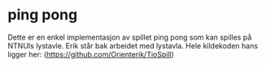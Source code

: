 # ping pong
Dette er en enkel implementasjon av spillet ping pong som kan spilles på NTNUIs lystavle. 
Erik står bak arbeidet med lystavla. Hele kildekoden hans ligger her: (https://github.com/Orienterik/TioSpill)
